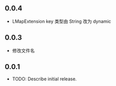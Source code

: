 ## 0.0.4
- LMapExtension key 类型由 String 改为 dynamic

## 0.0.3
- 修改文件名

## 0.0.1
* TODO: Describe initial release.
